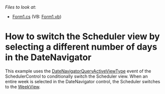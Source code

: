 <!-- default file list -->
*Files to look at*:

* [Form1.cs](./CS/DateNavigatorQueryActiveViewType_Example/Form1.cs) (VB: [Form1.vb](./VB/DateNavigatorQueryActiveViewType_Example/Form1.vb))
<!-- default file list end -->
# How to switch the Scheduler view by selecting a different number of days in the DateNavigator


<p>This example uses the <a href="http://documentation.devexpress.com/#WindowsForms/DevExpressXtraSchedulerSchedulerControl_DateNavigatorQueryActiveViewTypetopic"><u>DateNavigatorQueryActiveViewType</u></a> event of the SchedulerControl to conditionally switch the Scheduler view. When an entire week is selected in the DateNavigator control, the Scheduler switches to the <a href="http://documentation.devexpress.com/#WindowsForms/CustomDocument1759"><u>WeekView</u></a>.</p>

<br/>


